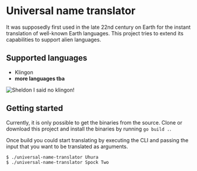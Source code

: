 # Universal name translator

It was supposedly first used in the late 22nd century on Earth for the instant translation of well-known Earth languages. This project tries to extend its capabilities to support alien languages.

## Supported languages

- Klingon
- **more languages tba**

![Sheldon I said no klingon!](https://media.giphy.com/media/jtuULOm2HlXSBZFqVM/giphy.gif)

## Getting started

Currently, it is only possible to get the binaries from the source. Clone or download this project and install the binaries by running `go build .`.

Once build you could start translating by executing the CLI and passing the input that you want to be translated as arguments.

```bash
$ ./universal-name-translator Uhura
$ ./universal-name-translator Spock Two
```
